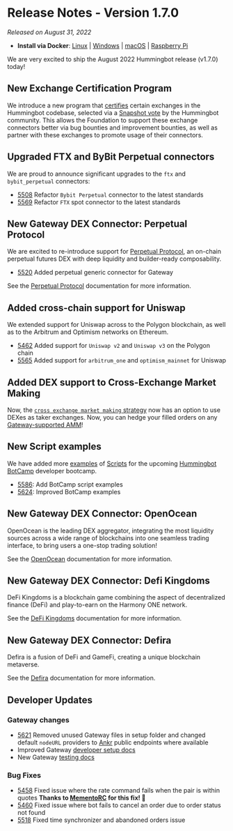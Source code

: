 # Release Notes - Version 1.7.0

*Released on August 31, 2022*

- **Install via Docker**: [Linux](/installation/docker/#linuxubuntu) | [Windows](/installation/docker/#windows) | [macOS](/installation/docker/#macos) | [Raspberry Pi](/installation/raspberry-pi/#install-via-docker)

We are very excited to ship the August 2022 Hummingbot release (v1.7.0) today!

## New Exchange Certification Program

We introduce a new program that [certifies](/maintenance/certification) certain exchanges in the Hummingbot codebase, selected via a [Snapshot vote](https://snapshot.org/#/hbot.eth/proposal/0x1f84875fb764d697a106e07fa5a7b6584a418cf5634aa94f4d9a8c5852455f4e) by the Hummingbot community. This allows the Foundation to support these exchange connectors better via bug bounties and improvement bounties, as well as partner with these exchanges to promote usage of their connectors.

## Upgraded FTX and ByBit Perpetual connectors

We are proud to announce significant upgrades to the `ftx` and `bybit_perpetual` connectors:

- [5508](https://github.com/hummingbot/hummingbot/pull/5508) Refactor `Bybit Perpetual` connector to the latest standards
- [5569](https://github.com/hummingbot/hummingbot/pull/5569) Refactor `FTX` spot connector to the latest standards

## New Gateway DEX Connector: Perpetual Protocol

We are excited to re-introduce support for [Perpetual Protocol](https://perp.com/), an on-chain perpetual futures DEX with deep liquidity and builder-ready composability.

- [5520](https://github.com/hummingbot/hummingbot/pull/5520) Added perpetual generic connector for Gateway

See the [Perpetual Protocol](/gateway/exchanges/perp/) documentation for more information.

## Added cross-chain support for Uniswap

We extended support for Uniswap across to the Polygon blockchain, as well as to the Arbitrum and Optimism networks on Ethereum.

- [5462](https://github.com/hummingbot/hummingbot/pull/5462) Added support for `Uniswap v2` and `Uniswap v3` on the Polygon chain
- [5565](https://github.com/hummingbot/hummingbot/pull/5565) Added support for `arbitrum_one` and `optimism_mainnet` for Uniswap

## Added DEX support to Cross-Exchange Market Making

Now, the [`cross exchange market making` strategy](/strategies/cross-exchange-market-making) now has an option to use DEXes as taker exchanges. Now, you can hedge your filled orders on any [Gateway-supported AMM](/gateway/exchanges/amm)!

## New Script examples

We have added more [examples](https://github.com/hummingbot/hummingbot/tree/master/scripts) of [Scripts](/developers/scripts) for the upcoming [Hummingbot BotCamp](https://hummingbot.thinkific.com/) developer bootcamp.

- [5586](https://github.com/hummingbot/hummingbot/pull/5586): Add BotCamp script examples
- [5624](https://github.com/hummingbot/hummingbot/pull/5624): Improved BotCamp examples

## New Gateway DEX Connector: OpenOcean

OpenOcean is the leading DEX aggregator, integrating the most liquidity sources across a wide range of blockchains into one seamless trading interface, to bring users a one-stop trading solution!

See the [OpenOcean](/gateway/exchanges/openocean/) documentation for more information.


## New Gateway DEX Connector: Defi Kingdoms

DeFi Kingdoms is a blockchain game combining the aspect of decentralized finance (DeFi) and play-to-earn on the Harmony ONE network.

See the [DeFi Kingdoms](/gateway/exchanges/defikingdoms/) documentation for more information.

## New Gateway DEX Connector: Defira

Defira is a fusion of DeFi and GameFi, creating a unique blockchain metaverse.

See the [Defira](/gateway/exchanges/defira/) documentation for more information.

## Developer Updates

### Gateway changes

- [5621](https://github.com/hummingbot/hummingbot/pull/5621) Removed unused Gateway files in setup folder and changed default `nodeURL` providers to [Ankr](https://www.ankr.com/) public endpoints where available
- Improved Gateway [developer setup docs](/developers/gateway/setup)
- New Gateway [testing docs](/developers/gateway/testing)

### Bug Fixes

- [5458](https://github.com/hummingbot/hummingbot/pull/5458) Fixed issue where the rate command fails when the pair is within quotes **Thanks to [MementoRC](https://github.com/MementoRC) for this fix! 🙏**
- [5460](https://github.com/hummingbot/hummingbot/pull/5460) Fixed issue where bot fails to cancel an order due to order status not found
- [5518](https://github.com/hummingbot/hummingbot/pull/5518) Fixed time synchronizer and abandoned orders issue